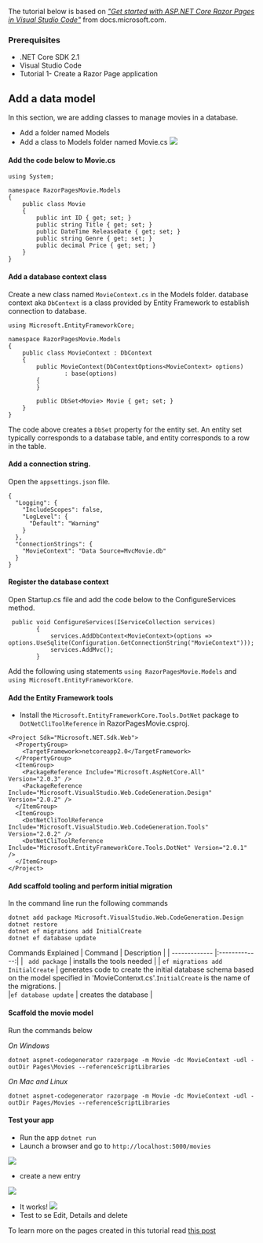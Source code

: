 The tutorial below is based on [*"Get started with ASP.NET Core Razor Pages in Visual Studio Code"*](https://docs.microsoft.com/en-us/aspnet/core/tutorials/razor-pages-vsc/razor-pages-start) from docs.microsoft.com.

### Prerequisites
* .NET Core SDK 2.1 
*  Visual Studio Code
* Tutorial 1- Create a Razor Page application

## Add a data model
In this section, we are adding classes to manage movies in a database.
- Add a folder named Models
- Add a class to Models folder named Movie.cs
![](images\Models.PNG)

#### Add the code below to Movie.cs
```
using System;

namespace RazorPagesMovie.Models
{
    public class Movie
    {
        public int ID { get; set; }
        public string Title { get; set; }
        public DateTime ReleaseDate { get; set; }
        public string Genre { get; set; }
        public decimal Price { get; set; }
    }
}
```
#### Add a database context class
Create a new class named `MovieContext.cs` in the Models folder. database context aka `DbContext` is a class provided by Entity Framework to establish connection to database.
```
using Microsoft.EntityFrameworkCore;

namespace RazorPagesMovie.Models
{
    public class MovieContext : DbContext
    {
        public MovieContext(DbContextOptions<MovieContext> options)
                : base(options)
        {
        }

        public DbSet<Movie> Movie { get; set; }
    }
}
```
The code above creates a `DbSet`  property for the entity set. An entity set typically corresponds to a database table, and entity corresponds to a row in the table.

#### Add a connection string.

Open the `appsettings.json` file.
```
{
  "Logging": {
    "IncludeScopes": false,
    "LogLevel": {
      "Default": "Warning"
    }
  },
  "ConnectionStrings": {
    "MovieContext": "Data Source=MvcMovie.db"
  }
}
```
#### Register the database context
Open Startup.cs file and add the code below to the ConfigureServices method.
```
 public void ConfigureServices(IServiceCollection services)
        {
            services.AddDbContext<MovieContext>(options => options.UseSqlite(Configuration.GetConnectionString("MovieContext")));
            services.AddMvc();
        }
```
Add the following using statements `using RazorPagesMovie.Models` and `using Microsoft.EntityFrameworkCore`.

#### Add the Entity Framework tools 

- Install the   `Microsoft.EntityFrameworkCore.Tools.DotNet` package to `DotNetCliToolReference` in RazorPagesMovie.csproj.

```
<Project Sdk="Microsoft.NET.Sdk.Web">
  <PropertyGroup>
    <TargetFramework>netcoreapp2.0</TargetFramework>
  </PropertyGroup>
  <ItemGroup>
    <PackageReference Include="Microsoft.AspNetCore.All" Version="2.0.3" />
    <PackageReference Include="Microsoft.VisualStudio.Web.CodeGeneration.Design" Version="2.0.2" />
  </ItemGroup>
  <ItemGroup>
    <DotNetCliToolReference Include="Microsoft.VisualStudio.Web.CodeGeneration.Tools" Version="2.0.2" />
    <DotNetCliToolReference Include="Microsoft.EntityFrameworkCore.Tools.DotNet" Version="2.0.1" />
  </ItemGroup>
</Project>

```
#### Add scaffold tooling and perform initial migration

In the command line run the following commands
```
dotnet add package Microsoft.VisualStudio.Web.CodeGeneration.Design
dotnet restore
dotnet ef migrations add InitialCreate
dotnet ef database update
```
Commands Explained 
| Command       |    Description       | 
| ------------- |:-------------:|
| ` add package`    | installs the tools needed |
| `ef migrations add InitialCreate`     | generates code to create the initial database schema based on the model specified in 'MovieContenxt.cs'.`InitialCreate` is the name of the migrations. |  
|`ef database update` | creates the database      | 

#### Scaffold the movie model

Run the commands below 

*On Windows*

`dotnet aspnet-codegenerator razorpage -m Movie -dc MovieContext -udl -outDir Pages\Movies --referenceScriptLibraries`

*On Mac and Linux*

`dotnet aspnet-codegenerator razorpage -m Movie -dc MovieContext -udl -outDir Pages/Movies --referenceScriptLibraries`
#### Test your app
- Run the app `dotnet run`
- Launch a browser and go to `http://localhost:5000/movies`

![](images\moviespage.PNG)
- create a new entry

![](images\createnew.PNG)

- It works!
![](images\newentry.PNG.PNG)
- Test to se Edit, Details and delete

To learn more on the pages created in this tutorial read [this post](https://docs.microsoft.com/en-us/aspnet/core/tutorials/razor-pages-vsc/page)
